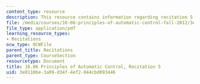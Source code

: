 ```yaml
---
content_type: resource
description: This resource contains information regarding recitation 5.
file: /media/courses/16-06-principles-of-automatic-control-fall-2012/3e0110be3a09d34f4ef2044cbd093446_MIT16_06F12_Recitation_5.pdf
file_type: application/pdf
learning_resource_types:
- Recitations
ocw_type: OCWFile
parent_title: Recitations
parent_type: CourseSection
resourcetype: Document
title: 16.06 Principles of Automatic Control, Recitation 5
uid: 3e0110be-3a09-d34f-4ef2-044cbd093446
---
```

